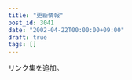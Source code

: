 ```yaml
---
title: "更新情報"
post_id: 3041
date: "2002-04-22T00:00:00+09:00"
draft: true
tags: []
---
```



リンク集を追加。
